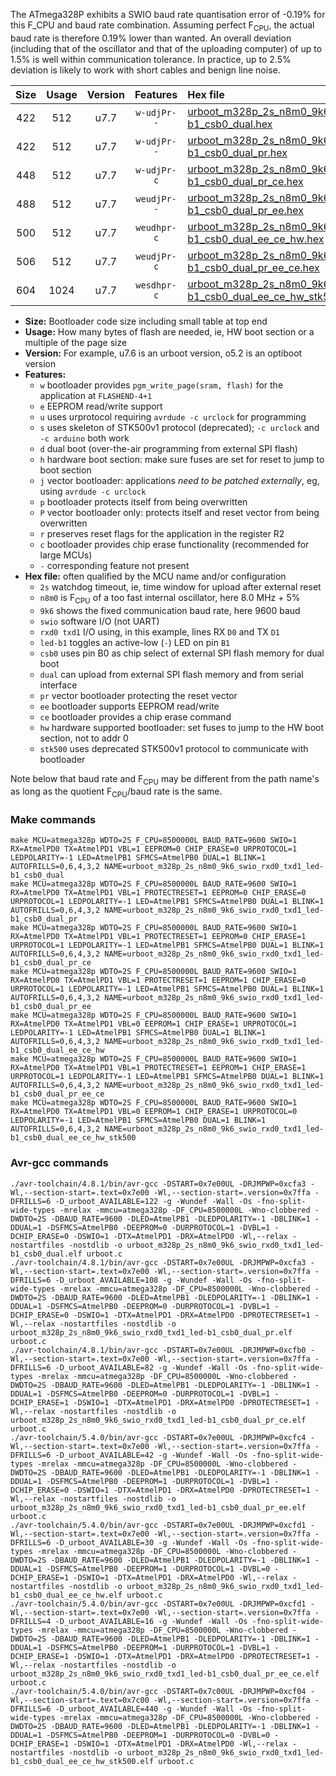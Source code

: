 The ATmega328P exhibits a SWIO baud rate quantisation error of -0.19% for this F_CPU and baud rate combination. Assuming perfect F<sub>CPU</sub>, the actual baud rate is therefore 0.19% lower than wanted. An overall deviation (including that of the oscillator and that of the uploading computer) of up to 1.5% is well within communication tolerance. In practice, up to 2.5% deviation is likely to work with short cables and benign line noise.

|Size|Usage|Version|Features|Hex file|
|:-:|:-:|:-:|:-:|:--|
|422|512|u7.7|`w-udjPr--`|[urboot_m328p_2s_n8m0_9k6_swio_rxd0_txd1_led-b1_csb0_dual.hex](https://raw.githubusercontent.com/stefanrueger/urboot.hex/main/mcus/atmega328p/watchdog_2_s/internal_oscillator_n%2B6.25%25/%2B8m000000_hz/%2B%2B%2B9k6_baud/uart0_rxd0_txd1/led-b1_csb0_dual/urboot_m328p_2s_n8m0_9k6_swio_rxd0_txd1_led-b1_csb0_dual.hex)|
|422|512|u7.7|`w-udjPr--`|[urboot_m328p_2s_n8m0_9k6_swio_rxd0_txd1_led-b1_csb0_dual_pr.hex](https://raw.githubusercontent.com/stefanrueger/urboot.hex/main/mcus/atmega328p/watchdog_2_s/internal_oscillator_n%2B6.25%25/%2B8m000000_hz/%2B%2B%2B9k6_baud/uart0_rxd0_txd1/led-b1_csb0_dual/urboot_m328p_2s_n8m0_9k6_swio_rxd0_txd1_led-b1_csb0_dual_pr.hex)|
|448|512|u7.7|`w-udjPr-c`|[urboot_m328p_2s_n8m0_9k6_swio_rxd0_txd1_led-b1_csb0_dual_pr_ce.hex](https://raw.githubusercontent.com/stefanrueger/urboot.hex/main/mcus/atmega328p/watchdog_2_s/internal_oscillator_n%2B6.25%25/%2B8m000000_hz/%2B%2B%2B9k6_baud/uart0_rxd0_txd1/led-b1_csb0_dual/urboot_m328p_2s_n8m0_9k6_swio_rxd0_txd1_led-b1_csb0_dual_pr_ce.hex)|
|488|512|u7.7|`weudjPr--`|[urboot_m328p_2s_n8m0_9k6_swio_rxd0_txd1_led-b1_csb0_dual_pr_ee.hex](https://raw.githubusercontent.com/stefanrueger/urboot.hex/main/mcus/atmega328p/watchdog_2_s/internal_oscillator_n%2B6.25%25/%2B8m000000_hz/%2B%2B%2B9k6_baud/uart0_rxd0_txd1/led-b1_csb0_dual/urboot_m328p_2s_n8m0_9k6_swio_rxd0_txd1_led-b1_csb0_dual_pr_ee.hex)|
|500|512|u7.7|`weudhpr-c`|[urboot_m328p_2s_n8m0_9k6_swio_rxd0_txd1_led-b1_csb0_dual_ee_ce_hw.hex](https://raw.githubusercontent.com/stefanrueger/urboot.hex/main/mcus/atmega328p/watchdog_2_s/internal_oscillator_n%2B6.25%25/%2B8m000000_hz/%2B%2B%2B9k6_baud/uart0_rxd0_txd1/led-b1_csb0_dual/urboot_m328p_2s_n8m0_9k6_swio_rxd0_txd1_led-b1_csb0_dual_ee_ce_hw.hex)|
|506|512|u7.7|`weudjPr-c`|[urboot_m328p_2s_n8m0_9k6_swio_rxd0_txd1_led-b1_csb0_dual_pr_ee_ce.hex](https://raw.githubusercontent.com/stefanrueger/urboot.hex/main/mcus/atmega328p/watchdog_2_s/internal_oscillator_n%2B6.25%25/%2B8m000000_hz/%2B%2B%2B9k6_baud/uart0_rxd0_txd1/led-b1_csb0_dual/urboot_m328p_2s_n8m0_9k6_swio_rxd0_txd1_led-b1_csb0_dual_pr_ee_ce.hex)|
|604|1024|u7.7|`wesdhpr-c`|[urboot_m328p_2s_n8m0_9k6_swio_rxd0_txd1_led-b1_csb0_dual_ee_ce_hw_stk500.hex](https://raw.githubusercontent.com/stefanrueger/urboot.hex/main/mcus/atmega328p/watchdog_2_s/internal_oscillator_n%2B6.25%25/%2B8m000000_hz/%2B%2B%2B9k6_baud/uart0_rxd0_txd1/led-b1_csb0_dual/urboot_m328p_2s_n8m0_9k6_swio_rxd0_txd1_led-b1_csb0_dual_ee_ce_hw_stk500.hex)|

- **Size:** Bootloader code size including small table at top end
- **Usage:** How many bytes of flash are needed, ie, HW boot section or a multiple of the page size
- **Version:** For example, u7.6 is an urboot version, o5.2 is an optiboot version
- **Features:**
  + `w` bootloader provides `pgm_write_page(sram, flash)` for the application at `FLASHEND-4+1`
  + `e` EEPROM read/write support
  + `u` uses urprotocol requiring `avrdude -c urclock` for programming
  + `s` uses skeleton of STK500v1 protocol (deprecated); `-c urclock` and `-c arduino` both work
  + `d` dual boot (over-the-air programming from external SPI flash)
  + `h` hardware boot section: make sure fuses are set for reset to jump to boot section
  + `j` vector bootloader: applications *need to be patched externally*, eg, using `avrdude -c urclock`
  + `p` bootloader protects itself from being overwritten
  + `P` vector bootloader only: protects itself and reset vector from being overwritten
  + `r` preserves reset flags for the application in the register R2
  + `c` bootloader provides chip erase functionality (recommended for large MCUs)
  + `-` corresponding feature not present
- **Hex file:** often qualified by the MCU name and/or configuration
  + `2s` watchdog timeout, ie, time window for upload after external reset
  + `n8m0` is F<sub>CPU</sub> of a too fast internal oscillator, here 8.0 MHz + 5%
  + `9k6` shows the fixed communication baud rate, here 9600 baud
  + `swio` software I/O (not UART)
  + `rxd0 txd1` I/O using, in this example, lines RX `D0` and TX `D1`
  + `led-b1` toggles an active-low (`-`) LED on pin `B1`
  + `csb0` uses pin B0 as chip select of external SPI flash memory for dual boot
  + `dual` can upload from external SPI flash memory and from serial interface
  + `pr` vector bootloader protecting the reset vector
  + `ee` bootloader supports EEPROM read/write
  + `ce` bootloader provides a chip erase command
  + `hw` hardware supported bootloader: set fuses to jump to the HW boot section, not to addr 0
  + `stk500` uses deprecated STK500v1 protocol to communicate with bootloader


Note below that baud rate and F<sub>CPU</sub> may be different from the path name's as long as the quotient F<sub>CPU</sub>/baud rate is the same.

### Make commands
```
make MCU=atmega328p WDTO=2S F_CPU=8500000L BAUD_RATE=9600 SWIO=1 RX=AtmelPD0 TX=AtmelPD1 VBL=1 EEPROM=0 CHIP_ERASE=0 URPROTOCOL=1 LEDPOLARITY=-1 LED=AtmelPB1 SFMCS=AtmelPB0 DUAL=1 BLINK=1 AUTOFRILLS=0,6,4,3,2 NAME=urboot_m328p_2s_n8m0_9k6_swio_rxd0_txd1_led-b1_csb0_dual
make MCU=atmega328p WDTO=2S F_CPU=8500000L BAUD_RATE=9600 SWIO=1 RX=AtmelPD0 TX=AtmelPD1 VBL=1 PROTECTRESET=1 EEPROM=0 CHIP_ERASE=0 URPROTOCOL=1 LEDPOLARITY=-1 LED=AtmelPB1 SFMCS=AtmelPB0 DUAL=1 BLINK=1 AUTOFRILLS=0,6,4,3,2 NAME=urboot_m328p_2s_n8m0_9k6_swio_rxd0_txd1_led-b1_csb0_dual_pr
make MCU=atmega328p WDTO=2S F_CPU=8500000L BAUD_RATE=9600 SWIO=1 RX=AtmelPD0 TX=AtmelPD1 VBL=1 PROTECTRESET=1 EEPROM=0 CHIP_ERASE=1 URPROTOCOL=1 LEDPOLARITY=-1 LED=AtmelPB1 SFMCS=AtmelPB0 DUAL=1 BLINK=1 AUTOFRILLS=0,6,4,3,2 NAME=urboot_m328p_2s_n8m0_9k6_swio_rxd0_txd1_led-b1_csb0_dual_pr_ce
make MCU=atmega328p WDTO=2S F_CPU=8500000L BAUD_RATE=9600 SWIO=1 RX=AtmelPD0 TX=AtmelPD1 VBL=1 PROTECTRESET=1 EEPROM=1 CHIP_ERASE=0 URPROTOCOL=1 LEDPOLARITY=-1 LED=AtmelPB1 SFMCS=AtmelPB0 DUAL=1 BLINK=1 AUTOFRILLS=0,6,4,3,2 NAME=urboot_m328p_2s_n8m0_9k6_swio_rxd0_txd1_led-b1_csb0_dual_pr_ee
make MCU=atmega328p WDTO=2S F_CPU=8500000L BAUD_RATE=9600 SWIO=1 RX=AtmelPD0 TX=AtmelPD1 VBL=0 EEPROM=1 CHIP_ERASE=1 URPROTOCOL=1 LEDPOLARITY=-1 LED=AtmelPB1 SFMCS=AtmelPB0 DUAL=1 BLINK=1 AUTOFRILLS=0,6,4,3,2 NAME=urboot_m328p_2s_n8m0_9k6_swio_rxd0_txd1_led-b1_csb0_dual_ee_ce_hw
make MCU=atmega328p WDTO=2S F_CPU=8500000L BAUD_RATE=9600 SWIO=1 RX=AtmelPD0 TX=AtmelPD1 VBL=1 PROTECTRESET=1 EEPROM=1 CHIP_ERASE=1 URPROTOCOL=1 LEDPOLARITY=-1 LED=AtmelPB1 SFMCS=AtmelPB0 DUAL=1 BLINK=1 AUTOFRILLS=0,6,4,3,2 NAME=urboot_m328p_2s_n8m0_9k6_swio_rxd0_txd1_led-b1_csb0_dual_pr_ee_ce
make MCU=atmega328p WDTO=2S F_CPU=8500000L BAUD_RATE=9600 SWIO=1 RX=AtmelPD0 TX=AtmelPD1 VBL=0 EEPROM=1 CHIP_ERASE=1 URPROTOCOL=0 LEDPOLARITY=-1 LED=AtmelPB1 SFMCS=AtmelPB0 DUAL=1 BLINK=1 AUTOFRILLS=0,6,4,3,2 NAME=urboot_m328p_2s_n8m0_9k6_swio_rxd0_txd1_led-b1_csb0_dual_ee_ce_hw_stk500
```

### Avr-gcc commands
```
./avr-toolchain/4.8.1/bin/avr-gcc -DSTART=0x7e00UL -DRJMPWP=0xcfa3 -Wl,--section-start=.text=0x7e00 -Wl,--section-start=.version=0x7ffa -DFRILLS=6 -D_urboot_AVAILABLE=122 -g -Wundef -Wall -Os -fno-split-wide-types -mrelax -mmcu=atmega328p -DF_CPU=8500000L -Wno-clobbered -DWDTO=2S -DBAUD_RATE=9600 -DLED=AtmelPB1 -DLEDPOLARITY=-1 -DBLINK=1 -DDUAL=1 -DSFMCS=AtmelPB0 -DEEPROM=0 -DURPROTOCOL=1 -DVBL=1 -DCHIP_ERASE=0 -DSWIO=1 -DTX=AtmelPD1 -DRX=AtmelPD0 -Wl,--relax -nostartfiles -nostdlib -o urboot_m328p_2s_n8m0_9k6_swio_rxd0_txd1_led-b1_csb0_dual.elf urboot.c
./avr-toolchain/4.8.1/bin/avr-gcc -DSTART=0x7e00UL -DRJMPWP=0xcfa3 -Wl,--section-start=.text=0x7e00 -Wl,--section-start=.version=0x7ffa -DFRILLS=6 -D_urboot_AVAILABLE=108 -g -Wundef -Wall -Os -fno-split-wide-types -mrelax -mmcu=atmega328p -DF_CPU=8500000L -Wno-clobbered -DWDTO=2S -DBAUD_RATE=9600 -DLED=AtmelPB1 -DLEDPOLARITY=-1 -DBLINK=1 -DDUAL=1 -DSFMCS=AtmelPB0 -DEEPROM=0 -DURPROTOCOL=1 -DVBL=1 -DCHIP_ERASE=0 -DSWIO=1 -DTX=AtmelPD1 -DRX=AtmelPD0 -DPROTECTRESET=1 -Wl,--relax -nostartfiles -nostdlib -o urboot_m328p_2s_n8m0_9k6_swio_rxd0_txd1_led-b1_csb0_dual_pr.elf urboot.c
./avr-toolchain/4.8.1/bin/avr-gcc -DSTART=0x7e00UL -DRJMPWP=0xcfb0 -Wl,--section-start=.text=0x7e00 -Wl,--section-start=.version=0x7ffa -DFRILLS=6 -D_urboot_AVAILABLE=82 -g -Wundef -Wall -Os -fno-split-wide-types -mrelax -mmcu=atmega328p -DF_CPU=8500000L -Wno-clobbered -DWDTO=2S -DBAUD_RATE=9600 -DLED=AtmelPB1 -DLEDPOLARITY=-1 -DBLINK=1 -DDUAL=1 -DSFMCS=AtmelPB0 -DEEPROM=0 -DURPROTOCOL=1 -DVBL=1 -DCHIP_ERASE=1 -DSWIO=1 -DTX=AtmelPD1 -DRX=AtmelPD0 -DPROTECTRESET=1 -Wl,--relax -nostartfiles -nostdlib -o urboot_m328p_2s_n8m0_9k6_swio_rxd0_txd1_led-b1_csb0_dual_pr_ce.elf urboot.c
./avr-toolchain/5.4.0/bin/avr-gcc -DSTART=0x7e00UL -DRJMPWP=0xcfc4 -Wl,--section-start=.text=0x7e00 -Wl,--section-start=.version=0x7ffa -DFRILLS=6 -D_urboot_AVAILABLE=42 -g -Wundef -Wall -Os -fno-split-wide-types -mrelax -mmcu=atmega328p -DF_CPU=8500000L -Wno-clobbered -DWDTO=2S -DBAUD_RATE=9600 -DLED=AtmelPB1 -DLEDPOLARITY=-1 -DBLINK=1 -DDUAL=1 -DSFMCS=AtmelPB0 -DEEPROM=1 -DURPROTOCOL=1 -DVBL=1 -DCHIP_ERASE=0 -DSWIO=1 -DTX=AtmelPD1 -DRX=AtmelPD0 -DPROTECTRESET=1 -Wl,--relax -nostartfiles -nostdlib -o urboot_m328p_2s_n8m0_9k6_swio_rxd0_txd1_led-b1_csb0_dual_pr_ee.elf urboot.c
./avr-toolchain/5.4.0/bin/avr-gcc -DSTART=0x7e00UL -DRJMPWP=0xcfd1 -Wl,--section-start=.text=0x7e00 -Wl,--section-start=.version=0x7ffa -DFRILLS=6 -D_urboot_AVAILABLE=30 -g -Wundef -Wall -Os -fno-split-wide-types -mrelax -mmcu=atmega328p -DF_CPU=8500000L -Wno-clobbered -DWDTO=2S -DBAUD_RATE=9600 -DLED=AtmelPB1 -DLEDPOLARITY=-1 -DBLINK=1 -DDUAL=1 -DSFMCS=AtmelPB0 -DEEPROM=1 -DURPROTOCOL=1 -DVBL=0 -DCHIP_ERASE=1 -DSWIO=1 -DTX=AtmelPD1 -DRX=AtmelPD0 -Wl,--relax -nostartfiles -nostdlib -o urboot_m328p_2s_n8m0_9k6_swio_rxd0_txd1_led-b1_csb0_dual_ee_ce_hw.elf urboot.c
./avr-toolchain/5.4.0/bin/avr-gcc -DSTART=0x7e00UL -DRJMPWP=0xcfd1 -Wl,--section-start=.text=0x7e00 -Wl,--section-start=.version=0x7ffa -DFRILLS=4 -D_urboot_AVAILABLE=16 -g -Wundef -Wall -Os -fno-split-wide-types -mrelax -mmcu=atmega328p -DF_CPU=8500000L -Wno-clobbered -DWDTO=2S -DBAUD_RATE=9600 -DLED=AtmelPB1 -DLEDPOLARITY=-1 -DBLINK=1 -DDUAL=1 -DSFMCS=AtmelPB0 -DEEPROM=1 -DURPROTOCOL=1 -DVBL=1 -DCHIP_ERASE=1 -DSWIO=1 -DTX=AtmelPD1 -DRX=AtmelPD0 -DPROTECTRESET=1 -Wl,--relax -nostartfiles -nostdlib -o urboot_m328p_2s_n8m0_9k6_swio_rxd0_txd1_led-b1_csb0_dual_pr_ee_ce.elf urboot.c
./avr-toolchain/5.4.0/bin/avr-gcc -DSTART=0x7c00UL -DRJMPWP=0xcf04 -Wl,--section-start=.text=0x7c00 -Wl,--section-start=.version=0x7ffa -DFRILLS=6 -D_urboot_AVAILABLE=440 -g -Wundef -Wall -Os -fno-split-wide-types -mrelax -mmcu=atmega328p -DF_CPU=8500000L -Wno-clobbered -DWDTO=2S -DBAUD_RATE=9600 -DLED=AtmelPB1 -DLEDPOLARITY=-1 -DBLINK=1 -DDUAL=1 -DSFMCS=AtmelPB0 -DEEPROM=1 -DURPROTOCOL=0 -DVBL=0 -DCHIP_ERASE=1 -DSWIO=1 -DTX=AtmelPD1 -DRX=AtmelPD0 -Wl,--relax -nostartfiles -nostdlib -o urboot_m328p_2s_n8m0_9k6_swio_rxd0_txd1_led-b1_csb0_dual_ee_ce_hw_stk500.elf urboot.c
```

